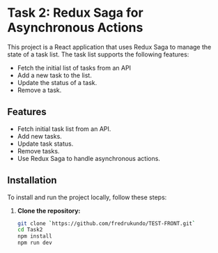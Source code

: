 # Task 2: Redux Saga for Asynchronous Actions

This project is a React application that uses Redux Saga to manage the state of a task list. The task list supports the following features:
- Fetch the initial list of tasks from an API
- Add a new task to the list.
- Update the status of a task.
- Remove a task.

## Features

- Fetch initial task list from an API.
- Add new tasks.
- Update task status.
- Remove tasks.
- Use Redux Saga to handle asynchronous actions.


## Installation

To install and run the project locally, follow these steps:

1. **Clone the repository:**

   ```sh
   git clone `https://github.com/fredrukundo/TEST-FRONT.git`
   cd Task2
   npm install
   npm run dev
